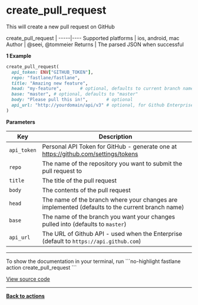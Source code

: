 # create_pull_request


This will create a new pull request on GitHub







create_pull_request |
-----|----
Supported platforms | ios, android, mac
Author | @seei, @tommeier
Returns | The parsed JSON when successful



**1 Example**

```ruby
create_pull_request(
  api_token: ENV["GITHUB_TOKEN"],
  repo: "fastlane/fastlane",
  title: "Amazing new feature",
  head: "my-feature",       # optional, defaults to current branch name
  base: "master", # optional, defaults to "master"
  body: "Please pull this in!",       # optional
  api_url: "http://yourdomain/api/v3" # optional, for Github Enterprise, defaults to "https://api.github.com"
)
```





**Parameters**

Key | Description
----|------------
  `api_token` | Personal API Token for GitHub - generate one at https://github.com/settings/tokens
  `repo` | The name of the repository you want to submit the pull request to
  `title` | The title of the pull request
  `body` | The contents of the pull request
  `head` | The name of the branch where your changes are implemented (defaults to the current branch name)
  `base` | The name of the branch you want your changes pulled into (defaults to `master`)
  `api_url` | The URL of Github API - used when the Enterprise (default to `https://api.github.com`)




<hr />
To show the documentation in your terminal, run
```no-highlight
fastlane action create_pull_request
```

<a href="https://github.com/fastlane/fastlane/blob/master/fastlane/lib/fastlane/actions/create_pull_request.rb" target="_blank">View source code</a>

<hr />

<a href="/actions"><b>Back to actions</b></a>
